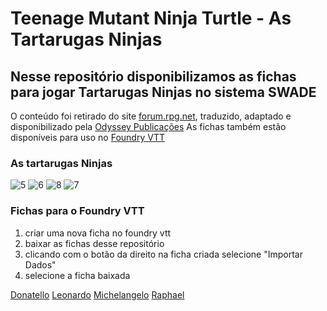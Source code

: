 # Teenage Mutant Ninja Turtle - As Tartarugas Ninjas

## Nesse repositório disponibilizamos as fichas para jogar Tartarugas Ninjas no sistema SWADE

O conteúdo foi retirado do site [forum.rpg.net](https://forum.rpg.net), traduzido, adaptado e disponibilizado pela [Odyssey Publicações](https://odysseypub.com.br)
As fichas também estão disponíveis para uso no [Foundry VTT](https://foundryvtt.com)

### As tartarugas Ninjas
![5](https://github.com/Dados-DestinosRPG/tmnt-tartarugas-ninjas/assets/1184178/cfcb9228-bf40-4d23-8417-068dfbbfc474)
![6](https://github.com/Dados-DestinosRPG/tmnt-tartarugas-ninjas/assets/1184178/c2c5abce-8b25-4616-84f1-b87ee9ea6108)
![8](https://github.com/Dados-DestinosRPG/tmnt-tartarugas-ninjas/assets/1184178/562e87f4-0d19-4542-9be9-53da826b12e5)
![7](https://github.com/Dados-DestinosRPG/tmnt-tartarugas-ninjas/assets/1184178/2d8b9def-4d14-4503-af17-42e45983a3f3)

### Fichas para o Foundry VTT

1. criar uma nova ficha no foundry vtt
2. baixar as fichas desse repositório
3. clicando com o botão da direito na ficha criada selecione "Importar Dados"
4. selecione a ficha baixada

[Donatello](fvtt-Actor-donatello.json)
[Leonardo](fvtt-Actor-leonardo.json)
[Michelangelo](fvtt-Actor-michelangelo.json)
[Raphael](fvtt-Actor-raphael.json)
